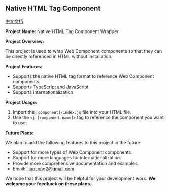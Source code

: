 ## Native HTML Tag Component

[中文文档](README.zh.md)

**Project Name:** Native HTML Tag Component Wrapper

**Project Overview:**

This project is used to wrap Web Component components so that they can be directly referenced in HTML without installation.

**Project Features:**

* Supports the native HTML tag format to reference Web Component components
* Supports TypeScript and JavaScript
* Supports internationalization

**Project Usage:**

1. Import the `[component]/index.js` file into your HTML file.
2. Use the `<j-[component-name]>` tag to reference the component you want to use.

**Future Plans:**

We plan to add the following features to this project in the future:

* Support for more types of Web Component components.
* Support for more languages for internationalization.
* Provide more comprehensive documentation and examples.
* Email: lijunsong2@gmail.com

We hope that this project will be helpful for your development work.
**We welcome your feedback on these plans.**
